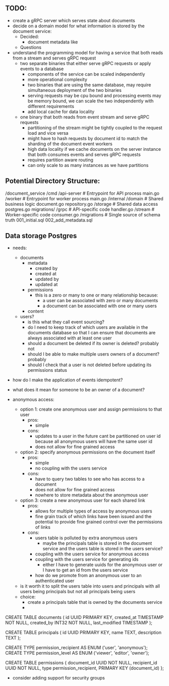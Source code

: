 ## TODO:
- create a gRPC server which serves state about documents
- decide on a domain model for what information is stored by the document service:
    - Decided:
        - document metadata like
    - Questions
- understand the programming model for having a service that both reads from a stream and serves gRPC request
    - two separate binaries that either serve gRPC requests or apply events to a database
        - components of the service can be scaled independently
        - more operational complexity
        - two binaries that are using the same database, may require simultaneous deployment of the two binaries
        - serving requests may be cpu bound and processing events may be memory bound, we can scale the two independently with different requirements
        - add local cache for data locality
    - one binary that both reads from event stream and serve gRPC requests
        - partitioning of the stream might be tightly coupled to the request load and vice versa
        - might have to hash requests by document id to match the sharding of the document event workers
        - high data locality if we cache documents on the server instance that both consumes events and serves gRPC requests
        - requires partition aware routing
        - can only scale to as many instances as we have partitions 

## Potential Directory Structure:
/document_service
  /cmd
    /api-server           # Entrypoint for API process
      main.go
    /worker              # Entrypoint for worker process
      main.go
  /internal
    /domain              # Shared business logic
      document.go
      repository.go
    /storage             # Shared data access
      postgres.go
      migrations/
    /grpc                # API-specific code
      handler.go
    /stream              # Worker-specific code
      consumer.go
  /migrations            # Single source of schema truth
    001_initial.sql
    002_add_metadata.sql

## Data storage Postgres
- needs:
  - documents
    - metadata
      - created by
      - created at
      - updated by
      - updated at
    - permissions
      - this is a zero or many to one or many relationship because:
        - a user can be associated with zero or many documents
        - a document can be associated with one or many users
    - content
  - users?
    - is this what they call event sourcing?
    - do I need to keep track of which users are available in the documents database so that I can ensure that documents are always associated with at least one user
    - should a document be deleted if its owner is deleted? probably not
    - should I be able to make multiple users owners of a document? probably
    - should I check that a user is not deleted before updating its permissions status

- how do I make the application of events idempotent?
- what does it mean for someone to be an owner of a document?
- anonymous access: 
  - option 1: create one anonymous user and assign permissions to that user
    - pros:
      - simple
    - cons:
      - updates to a user in the future cant be partitioned on user id because all anonymous users will have the same user id
      - does not allow for fine grained access
  - option 2: specify anonymous permissions on the document itself
    - pros:
      - simple
      - no coupling with the users service
    - cons:
      - have to query two tables to see who has access to a document
      - does not allow for fine grained access
      - nowhere to store metadata about the anonymous user
  - option 3: create a new anonymous user for each shared link
    - pros:
      - allows for multiple types of access by anonymous users
      - fine grain track of which links have been issued and the potential to provide fine grained control over the permissions of links
    - cons:
      - users table is polluted by extra anonymous users
        - maybe the principals table is stored in the document service and the users table is stored in the users service? 
      - coupling with the users service for anonymous access
      - coupling with the users service for generating ids
        - either I have to generate uuids for the anonymous user or I have to get an id from the users service
      - how do we promote from an anonymous user to an authenticated user
  - is it worth it to split the users table into users and principals with all users being principals but not all principals being users
  - choice:
    - create a principals table that is owned by the documents service
    - 

CREATE TABLE documents (
  id UUID PRIMARY KEY,
  created_at TIMESTAMP NOT NULL,
  created_by INT32 NOT NULL,
  last_modified TIMESTAMP
);

CREATE TABLE principals (
  id UUID PRIMARY KEY,
  name TEXT,
  description TEXT
);

CREATE TYPE permission_recipient AS ENUM ('user', 'anonymous');
CREATE TYPE permission_level AS ENUM ('viewer', 'editor', 'owner');

CREATE TABLE permissions {
  document_id UUID NOT NULL,
  recipient_id UUID NOT NULL,
  type permission_recipient,
  PRIMARY KEY (document_id)
};

- consider adding support for security groups